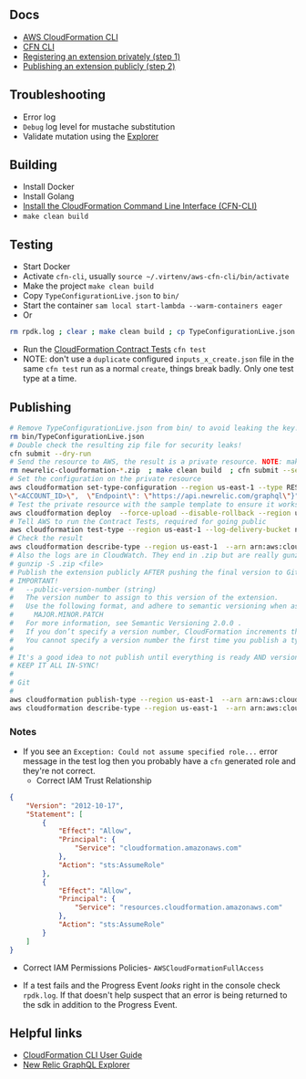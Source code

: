 ## Docs
- [AWS CloudFormation CLI](https://awscli.amazonaws.com/v2/documentation/api/latest/reference/cloudformation/index.html)
- [CFN CLI](https://docs.aws.amazon.com/cloudformation-cli/latest/userguide/resource-type-cli.html)
- [Registering an extension privately (step 1)](https://docs.aws.amazon.com/cloudformation-cli/latest/userguide/resource-type-register.html)
- [Publishing an extension publicly (step 2)](https://docs.aws.amazon.com/cloudformation-cli/latest/userguide/publish-extension.html)
## Troubleshooting
- Error log
- `Debug` log level for mustache substitution
- Validate mutation using the [Explorer](https://api.newrelic.com/graphiql)

## Building
- Install Docker
- Install Golang
- [Install the CloudFormation Command Line Interface (CFN-CLI)](https://docs.aws.amazon.com/cloudformation-cli/latest/userguide/what-is-cloudformation-cli.html)
- `make clean build `

## Testing
- Start Docker
- Activate `cfn-cli`, usually `source ~/.virtenv/aws-cfn-cli/bin/activate`
- Make the project `make clean build`
- Copy `TypeConfigurationLive.json` to `bin/`
- Start the container `sam local start-lambda --warm-containers eager`
- Or
```bash
rm rpdk.log ; clear ; make clean build ; cp TypeConfigurationLive.json bin/ ; sam local start-lambda --warm-containers eager 
```
- Run the [CloudFormation Contract Tests](https://docs.aws.amazon.com/cloudformation-cli/latest/userguide/contract-tests.html) `cfn test`
- NOTE: don't use a `duplicate` configured `inputs_x_create.json` file in the same `cfn test` run as a normal `create`, things break badly. Only one test type at a time.

## Publishing
```bash
# Remove TypeConfigurationLive.json from bin/ to avoid leaking the key!
rm bin/TypeConfigurationLive.json
# Double check the resulting zip file for security leaks!
cfn submit --dry-run
# Send the resource to AWS, the result is a private resource. NOTE: make clean build clears credentials from bin/
rm newrelic-cloudformation-*.zip  ; make clean build  ; cfn submit --set-default  --region us-east-1  --role-arn arn:aws:iam::830139413159:role/custom-resource-cloudformation-role
# Set the configuration on the private resource
aws cloudformation set-type-configuration --region us-east-1 --type RESOURCE --type-name NewRelic::Observability::<TYPE> --configuration-alias default --configuration "{  \"APIKey\": \"<API_KEY>\",  \"AccountID\": 
\"<ACCOUNT_ID>\",  \"Endpoint\": \"https://api.newrelic.com/graphql\"}" 
# Test the private resource with the sample template to ensure it works
aws cloudformation deploy  --force-upload --disable-rollback --region us-east-1 --template-file template-examples-live/live.yml --stack-name test-stack-workloads
# Tell AWS to run the Contract Tests, required for going public
aws cloudformation test-type --region us-east-1 --log-delivery-bucket newrelic--cloudformation--custom--resources --arn arn:aws:cloudformation:us-east-1:830139413159:type/resource/newrelic-cloudformation-workload
# Check the result
aws cloudformation describe-type --region us-east-1  --arn arn:aws:cloudformation:us-east-1:830139413159:type/resource/newrelic-cloudformation-workloads
# Also the logs are in CloudWatch. They end in .zip but are really gunzip so
# gunzip -S .zip <file>
# Publish the extension publicly AFTER pushing the final version to GitHub AND generating/tagging a release
# IMPORTANT!
#   --public-version-number (string)
#   The version number to assign to this version of the extension.
#   Use the following format, and adhere to semantic versioning when assigning a version number to your extension:
#     MAJOR.MINOR.PATCH
#   For more information, see Semantic Versioning 2.0.0 .
#   If you don’t specify a version number, CloudFormation increments the version number by one minor version release.
#   You cannot specify a version number the first time you publish a type. CloudFormation automatically sets the first version number to be 1.0.0 .
#
# It's a good idea to not publish until everything is ready AND version 1.0.0 is release in Git!
# KEEP IT ALL IN-SYNC!
#
# Git
#
aws cloudformation publish-type --region us-east-1  --arn arn:aws:cloudformation:us-east-1:830139413159:type/resource/newrelic-cloudformation-workloads
aws cloudformation describe-type --region us-east-1  --arn arn:aws:cloudformation:us-east-1:830139413159:type/resource/newrelic-cloudformation-workloads
```
### Notes
- If you see an `Exception: Could not assume specified role...` error message in the test log then you probably have a `cfn` generated role and they're not correct. 
  - Correct IAM Trust Relationship
```json
{
    "Version": "2012-10-17",
    "Statement": [
        {
            "Effect": "Allow",
            "Principal": {
                "Service": "cloudformation.amazonaws.com"
            },
            "Action": "sts:AssumeRole"
        },
        {
            "Effect": "Allow",
            "Principal": {
                "Service": "resources.cloudformation.amazonaws.com"
            },
            "Action": "sts:AssumeRole"
        }
    ]
}
```
  - Correct IAM Permissions Policies- `AWSCloudFormationFullAccess` 

- If a test fails and the Progress Event _looks_ right in the console check `rpdk.log`. If that doesn't help suspect that an error is being returned to the sdk in addition to the Progress Event.


## Helpful links
- [CloudFormation CLI User Guide](https://docs.aws.amazon.com/cloudformation-cli/latest/userguide/what-is-cloudformation-cli.html)
- [New Relic GraphQL Explorer](https://api.newrelic.com/graphiql) 
